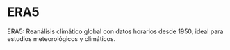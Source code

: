 # ERA5
ERA5: Reanálisis climático global con datos horarios desde 1950, ideal para estudios meteorológicos y climáticos.
